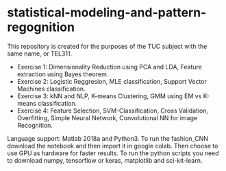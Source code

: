 # statistical-modeling-and-pattern-regognition
This repository is created for the purposes of the TUC subject with the same name, or TEL311.

  - Exercise 1: Dimensionality Reduction using PCA and LDA, Feature extraction using Bayes theorem.
  - Exercise 2: Logistic Reggresion, MLE classification, Support Vector Machines classification.
  - Exercise 3: kNN and NLP, K-means Clustering, GMM using EM vs K-means classification.
  - Exercise 4: Feature Selection, SVM-Classification, Cross Validation, Overfitting, Simple Neural Network, Convolutional NN for image       Recognition.

Language support: Matlab 2018a and Python3.
To run the fashion_CNN download the notebook and then import it in google colab. Then choose to use GPU as hardware for faster results.
To run the python scripts you need to download numpy, tensorflow or keras, matplotlib and sci-kit-learn.
